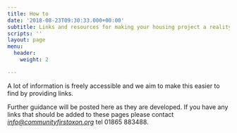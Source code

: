 ```yaml
---
title: How to
date: '2018-08-23T09:30:33.000+00:00'
subtitle: Links and resources for making your housing project a reality
scripts: ''
layout: page
menu:
  header:
    weight: 2

---
```

A lot of information is freely accessible and we aim to make this easier to find by providing links.

Further guidance will be posted here as they are developed. If you have any links that should be added to these pages please contact [_info@communityfirstoxon.org_]() tel 01865 883488.